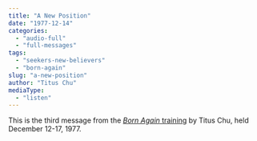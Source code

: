 ```yaml
---
title: "A New Position"
date: "1977-12-14"
categories: 
  - "audio-full"
  - "full-messages"
tags: 
  - "seekers-new-believers"
  - "born-again"
slug: "a-new-position"
author: "Titus Chu"
mediaType: 
  - "listen"
---
```


This is the third message from the [_Born Again_ training](https://www.asweetsavor.org/1977-december-training-born-again/) by Titus Chu, held December 12-17, 1977.

